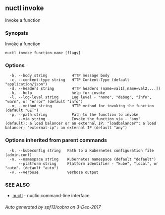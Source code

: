 ## nuctl invoke

Invoke a function

### Synopsis


Invoke a function

```
nuctl invoke function-name [flags]
```

### Options

```
  -b, --body string           HTTP message body
  -c, --content-type string   HTTP Content-Type (default "application/json")
  -d, --headers string        HTTP headers (name=val1[,name=val2,...])
  -h, --help                  help for invoke
  -l, --log-level string      Log level - "none", "debug", "info", "warn", or "error" (default "info")
  -m, --method string         HTTP method for invoking the function (default "GET")
  -p, --path string           Path to the function to invoke
      --via string            Invoke the function via - "any" (default): a load balancer or an external IP; "loadbalancer": a load balancer; "external-ip": an external IP (default "any")
```

### Options inherited from parent commands

```
  -k, --kubeconfig string   Path to a Kubernetes configuration file (admin.conf)
  -n, --namespace string    Kubernetes namespace (default "default")
      --platform string     Platform identifier - "kube", "local", or "auto". (default "auto")
  -v, --verbose             Verbose output
```

### SEE ALSO
* [nuctl](nuctl.md)	 - nuclio command-line interface

###### Auto generated by spf13/cobra on 3-Dec-2017
